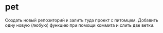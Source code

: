 # pet
Создать новый репозиторий и залить туда проект с питомцем. Добавить одну новую (любую) функцию при помощи коммита и слить две ветки.
